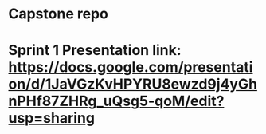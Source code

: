 # Capstone repo
# Sprint 1 Presentation link: https://docs.google.com/presentation/d/1JaVGzKvHPYRU8ewzd9j4yGhnPHf87ZHRg_uQsg5-qoM/edit?usp=sharing
